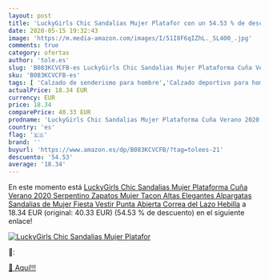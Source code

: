 ```yaml
---
layout: post
title: 'LuckyGirls Chic Sandalias Mujer Platafor con un 54.53 % de descuento'
date: 2020-05-15 19:32:43
image: 'https://m.media-amazon.com/images/I/51I8F6qIZhL._SL400_.jpg'
comments: true
category: ofertas
author: 'tole.es'
slug: 'B083KCVCFB-es LuckyGirls Chic Sandalias Mujer Plataforma Cuña Verano...'
sku: 'B083KCVCFB-es'
tags: [ 'Calzado de senderismo para hombre','Calzado deportivo para hombre','Chanclas y sandalias de piscina para hombre','Zapatillas de senderismo para hombre','Zapatillas y calzado deportivo para hombre','Zapatos','Zapatos para hombre','Zapatos y complementos','zapatos', ]
actualPrice: 18.34 EUR
currency: EUR
price: 18.34
comparePrice: 40.33 EUR
prodname: 'LuckyGirls Chic Sandalias Mujer Plataforma Cuña Verano 2020 Serpentino Zapatos Mujer Tacon Altas Elegantes Alpargatas Sandalias de Mujer Fiesta Vestir Punta Abierta Correa del Lazo Hebilla'
country: 'es'
flag: '🇪🇸'
brand: ''
buyurl: 'https://www.amazon.es/dp/B083KCVCFB/?tag=tolees-21'
descuento: '54.53'
average: '18.34'
---
```


En este momento está [LuckyGirls Chic Sandalias Mujer Plataforma Cuña Verano 2020 Serpentino Zapatos Mujer Tacon Altas Elegantes Alpargatas Sandalias de Mujer Fiesta Vestir Punta Abierta Correa del Lazo Hebilla](https://www.amazon.es/dp/B083KCVCFB/?tag=tolees-21) a 18.34 EUR (original: 40.33 EUR) (54.53 %  de descuento) en el siguiente enlace!

[![LuckyGirls Chic Sandalias Mujer Platafor](https://m.media-amazon.com/images/I/51I8F6qIZhL._SL400_.jpg)](https://www.amazon.es/dp/B083KCVCFB/?tag=tolees-21)

🔎:


[🛒 Aquí!!!](https://www.amazon.es/dp/B083KCVCFB/?tag=tolees-21)

